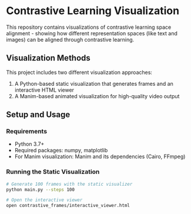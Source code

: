 # Contrastive Learning Visualization

This repository contains visualizations of contrastive learning space alignment - showing how different representation spaces (like text and images) can be aligned through contrastive learning.

## Visualization Methods

This project includes two different visualization approaches:
1. A Python-based static visualization that generates frames and an interactive HTML viewer
2. A Manim-based animated visualization for high-quality video output

## Setup and Usage

### Requirements
- Python 3.7+
- Required packages: numpy, matplotlib
- For Manim visualization: Manim and its dependencies (Cairo, FFmpeg)

### Running the Static Visualization
```bash
# Generate 100 frames with the static visualizer
python main.py --steps 100

# Open the interactive viewer
open contrastive_frames/interactive_viewer.html
